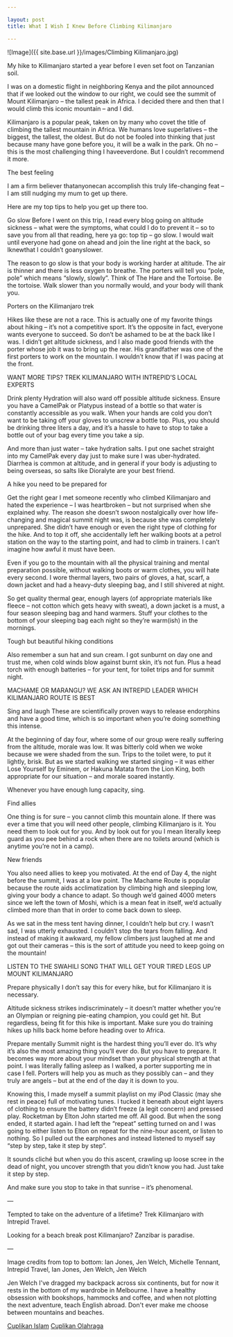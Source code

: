 ```yaml
---

layout: post
title: What I Wish I Knew Before Climbing Kilimanjaro

---
```



![Image]({{ site.base.url }}/images/Climbing Kilimanjaro.jpg)

My hike to Kilimanjaro started a year before I even set foot on Tanzanian soil.

I was on a domestic flight in neighboring Kenya and the pilot announced that if we looked out the window to our right, we could see the summit of Mount Kilimanjaro – the tallest peak in Africa. I decided there and then that I would climb this iconic mountain – and I did.

Kilimanjaro is a popular peak, taken on by many who covet the title of climbing the tallest mountain in Africa. We humans love superlatives – the biggest, the tallest, the oldest. But do not be fooled into thinking that just because many have gone before you, it will be a walk in the park. Oh no – this is the most challenging thing I haveeverdone. But I couldn’t recommend it more.

The best feeling

I am a firm believer thatanyonecan accomplish this truly life-changing feat – I am still nudging my mum to get up there.

Here are my top tips to help you get up there too.

Go slow
Before I went on this trip, I read every blog going on altitude sickness – what were the symptoms, what could I do to prevent it – so to save you from all that reading, here ya go: top tip – go slow. I would wait until everyone had gone on ahead and join the line right at the back, so Iknewthat I couldn’t goanyslower.

The reason to go slow is that your body is working harder at altitude. The air is thinner and there is less oxygen to breathe. The porters will tell you “pole, pole” which means “slowly, slowly”. Think of The Hare and the Tortoise. Be the tortoise. Walk slower than you normally would, and your body will thank you.

Porters on the Kilimanjaro trek

Hikes like these are not a race. This is actually one of my favorite things about hiking – it’s not a competitive sport. It’s the opposite in fact, everyone wants everyone to succeed. So don’t be ashamed to be at the back like I was. I didn’t get altitude sickness, and I also made good friends with the porter whose job it was to bring up the rear. His grandfather was one of the first porters to work on the mountain. I wouldn’t know that if I was pacing at the front.

WANT MORE TIPS? TREK KILIMANJARO WITH INTREPID’S LOCAL EXPERTS

Drink plenty
Hydration will also ward off possible altitude sickness. Ensure you have a CamelPak or Platypus instead of a bottle so that water is constantly accessible as you walk. When your hands are cold you don’t want to be taking off your gloves to unscrew a bottle top. Plus, you should be drinking three liters a day, and it’s a hassle to have to stop to take a bottle out of your bag every time you take a sip.

And more than just water – take hydration salts. I put one sachet straight into my CamelPak every day just to make sure I was uber-hydrated. Diarrhea is common at altitude, and in general if your body is adjusting to being overseas, so salts like Dioralyte are your best friend.

A hike you need to be prepared for

Get the right gear
I met someone recently who climbed Kilimanjaro and hated the experience – I was heartbroken – but not surprised when she explained why. The reason she doesn’t swoon nostalgically over how life-changing and magical summit night was, is because she was completely unprepared. She didn’t have enough or even the right type of clothing for the hike. And to top it off, she accidentally left her walking boots at a petrol station on the way to the starting point, and had to climb in trainers. I can’t imagine how awful it must have been.

Even if you go to the mountain with all the physical training and mental preparation possible, without walking boots or warm clothes, you will hate every second. I wore thermal layers, two pairs of gloves, a hat, scarf, a down jacket and had a heavy-duty sleeping bag, and I still shivered at night.

So get quality thermal gear, enough layers (of appropriate materials like fleece – not cotton which gets heavy with sweat), a down jacket is a must, a four season sleeping bag and hand warmers. Stuff your clothes to the bottom of your sleeping bag each night so they’re warm(ish) in the mornings.

Tough but beautiful hiking conditions

Also remember a sun hat and sun cream. I got sunburnt on day one and trust me, when cold winds blow against burnt skin, it’s not fun. Plus a head torch with enough batteries – for your tent, for toilet trips and for summit night.

MACHAME OR MARANGU? WE ASK AN INTREPID LEADER WHICH KILIMANJARO ROUTE IS BEST

Sing and laugh
These are scientifically proven ways to release endorphins and have a good time, which is so important when you’re doing something this intense.

At the beginning of day four, where some of our group were really suffering from the altitude, morale was low. It was bitterly cold when we woke because we were shaded from the sun. Trips to the toilet were, to put it lightly, brisk. But as we started walking we started singing – it was either Lose Yourself by Eminem, or Hakuna Matata from the Lion King, both appropriate for our situation – and morale soared instantly.

Whenever you have enough lung capacity, sing.

Find allies

One thing is for sure – you cannot climb this mountain alone. If there was ever a time that you will need other people, climbing Kilimanjaro is it. You need them to look out for you. And by look out for you I mean literally keep guard as you pee behind a rock when there are no toilets around (which is anytime you’re not in a camp).

New friends

You also need allies to keep you motivated. At the end of Day 4, the night before the summit, I was at a low point. The Machame Route is popular because the route aids acclimatization by climbing high and sleeping low, giving your body a chance to adapt. So though we’d gained 4000 meters since we left the town of Moshi, which is a mean feat in itself, we’d actually climbed more than that in order to come back down to sleep.

As we sat in the mess tent having dinner, I couldn’t help but cry. I wasn’t sad, I was utterly exhausted. I couldn’t stop the tears from falling. And instead of making it awkward, my fellow climbers just laughed at me and got out their cameras – this is the sort of attitude you need to keep going on the mountain!

LISTEN TO THE SWAHILI SONG THAT WILL GET YOUR TIRED LEGS UP MOUNT KILIMANJARO

Prepare physically
I don’t say this for every hike, but for Kilimanjaro it is necessary.

Altitude sickness strikes indiscriminately – it doesn’t matter whether you’re an Olympian or reigning pie-eating champion, you could get hit. But regardless, being fit for this hike is important. Make sure you do training hikes up hills back home before heading over to Africa.

Prepare mentally
Summit night is the hardest thing you’ll ever do. It’s why it’s also the most amazing thing you’ll ever do. But you have to prepare. It becomes way more about your mindset than your physical strength at that point. I was literally falling asleep as I walked, a porter supporting me in case I fell. Porters will help you as much as they possibly can – and they truly are angels – but at the end of the day it is down to you.

Knowing this, I made myself a summit playlist on my iPod Classic (may she rest in peace) full of motivating tunes. I tucked it beneath about eight layers of clothing to ensure the battery didn’t freeze (a legit concern) and pressed play. Rocketman by Elton John started me off. All good. But when the song ended, it started again. I had left the “repeat” setting turned on and I was going to either listen to Elton on repeat for the nine-hour ascent, or listen to nothing. So I pulled out the earphones and instead listened to myself say “step by step, take it step by step”.

It sounds cliché but when you do this ascent, crawling up loose scree in the dead of night, you uncover strength that you didn’t know you had. Just take it step by step.

And make sure you stop to take in that sunrise – it’s phenomenal.

—

Tempted to take on the adventure of a lifetime? Trek Kilimanjaro with Intrepid Travel.

Looking for a beach break post Kilimanjaro? Zanzibar is paradise.

—

Image credits from top to bottom: Ian Jones, Jen Welch, Michelle Tennant, Intrepid Travel, Ian Jones, Jen Welch, Jen Welch

Jen Welch
I've dragged my backpack across six continents, but for now it rests in the bottom of my wardrobe in Melbourne. I have a healthy obsession with bookshops, hammocks and coffee, and when not plotting the next adventure, teach English abroad. Don't ever make me choose between mountains and beaches.

<a href="https://cuplikanislam.com/">Cuplikan Islam</a>
<a href="https://www.cuplikanolahraga.com/">Cuplikan Olahraga</a>